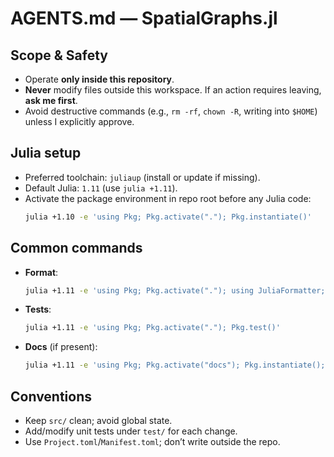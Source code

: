 # AGENTS.md — SpatialGraphs.jl

## Scope & Safety
- Operate **only inside this repository**.
- **Never** modify files outside this workspace. If an action requires leaving, **ask me first**.
- Avoid destructive commands (e.g., `rm -rf`, `chown -R`, writing into `$HOME`) unless I explicitly approve.

## Julia setup
- Preferred toolchain: `juliaup` (install or update if missing).
- Default Julia: `1.11` (use `julia +1.11`).
- Activate the package environment in repo root before any Julia code:
  ```bash
  julia +1.10 -e 'using Pkg; Pkg.activate("."); Pkg.instantiate()'
  ```

## Common commands
- **Format**:
  ```bash
  julia +1.11 -e 'using Pkg; Pkg.activate("."); using JuliaFormatter; format(".")'
  ```
- **Tests**:
  ```bash
  julia +1.11 -e 'using Pkg; Pkg.activate("."); Pkg.test()'
  ```
- **Docs** (if present):
  ```bash
  julia +1.11 -e 'using Pkg; Pkg.activate("docs"); Pkg.instantiate(); include("docs/make.jl")'
  ```

## Conventions
- Keep `src/` clean; avoid global state.
- Add/modify unit tests under `test/` for each change.
- Use `Project.toml`/`Manifest.toml`; don’t write outside the repo.
